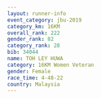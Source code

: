 ```yaml
---
layout: runner-info 
event_category: jbu-2019 
category_km: 16KM  
overall_rank: 222
gender_rank: 82
category_rank: 28
bib: 34044
name: TOH LEY HUWA
category: 16KM Women Veteran
gender: Female
race_time: 4-48-22
country: Malaysia
---
```

